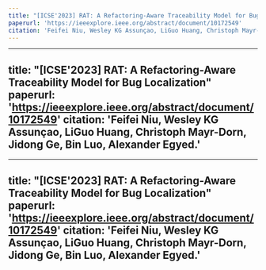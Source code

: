 ```yaml
---
title: "[ICSE'2023] RAT: A Refactoring-Aware Traceability Model for Bug Localization"
paperurl: 'https://ieeexplore.ieee.org/abstract/document/10172549'
citation: 'Feifei Niu, Wesley KG Assunçao, LiGuo Huang, Christoph Mayr-Dorn, Jidong Ge, Bin Luo, Alexander Egyed.'
---
```


---
title: "[ICSE'2023] RAT: A Refactoring-Aware Traceability Model for Bug Localization"
paperurl: 'https://ieeexplore.ieee.org/abstract/document/10172549'
citation: 'Feifei Niu, Wesley KG Assunçao, LiGuo Huang, Christoph Mayr-Dorn, Jidong Ge, Bin Luo, Alexander Egyed.'
---

---
title: "[ICSE'2023] RAT: A Refactoring-Aware Traceability Model for Bug Localization"
paperurl: 'https://ieeexplore.ieee.org/abstract/document/10172549'
citation: 'Feifei Niu, Wesley KG Assunçao, LiGuo Huang, Christoph Mayr-Dorn, Jidong Ge, Bin Luo, Alexander Egyed.'
---
